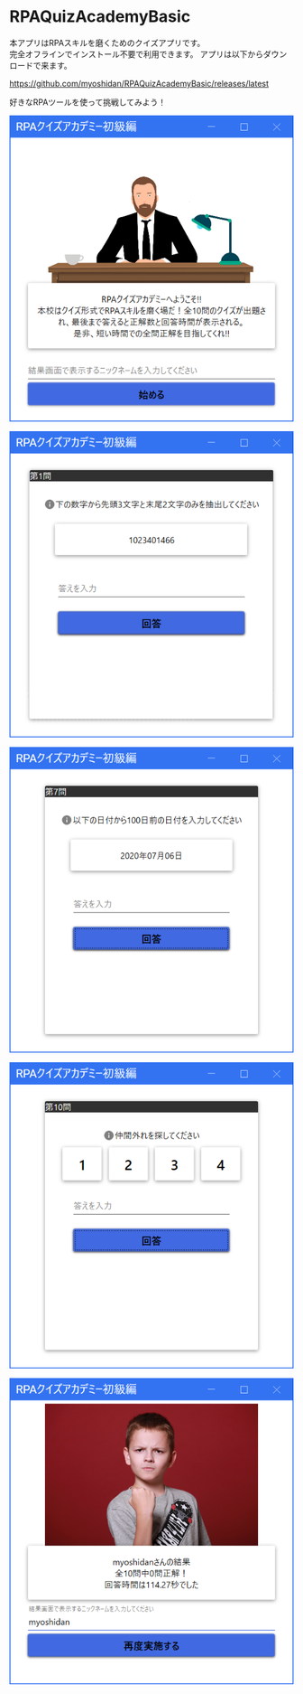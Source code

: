 # RPAQuizAcademyBasic

本アプリはRPAスキルを磨くためのクイズアプリです。  
完全オフラインでインストール不要で利用できます。
アプリは以下からダウンロードで来ます。

<https://github.com/myoshidan/RPAQuizAcademyBasic/releases/latest>

好きなRPAツールを使って挑戦してみよう！

![pic1](.\RPAQuizAcademyBasic\images\README\pic1.png)

![pic2](.\RPAQuizAcademyBasic\images\README\pic2.png)

![pic3](.\RPAQuizAcademyBasic\images\README\pic3.png)

![pic4](.\RPAQuizAcademyBasic\images\README\pic4.png)

![pic5](.\RPAQuizAcademyBasic\images\README\pic5.png)
